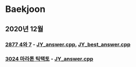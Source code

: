 # Baekjoon
## 2020년 12월
### [2877 4와 7](https://www.acmicpc.net/problem/2877) - [JY_answer.cpp](JY_B2877.cpp), [JY_best_answer.cpp](JY_B2877_2.cpp)
### [3024 마라톤 틱택토](https://www.acmicpc.net/problem/3024) - [JY_answer.cpp](JY_B3024.cpp)